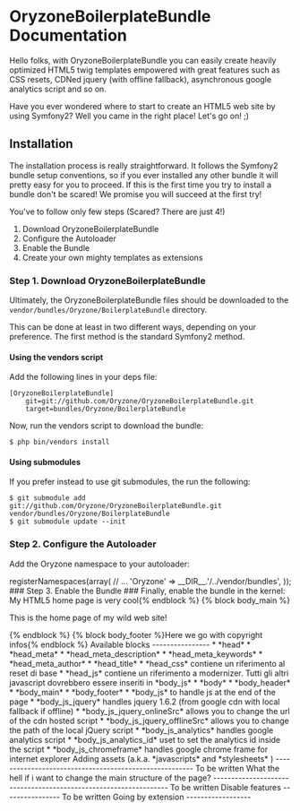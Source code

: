 OryzoneBoilerplateBundle Documentation
======================================
Hello folks, with OryzoneBoilerplateBundle you can easily create heavily optimized HTML5 twig templates empowered with great features such as CSS resets, CDNed jquery (with offline fallback), asynchronous google analytics script and so on.

Have you ever wondered where to start to create an HTML5 web site by using Symfony2? Well you came in the right place! Let's go on! ;)

Installation
------------
The installation process is really straightforward. It follows the Symfony2 bundle setup conventions, so if you ever installed any other bundle it will pretty easy for you to proceed. If this is the first time you try to install a bundle don't be scared! We promise you will succeed at the first try!

You've to follow only few steps (Scared? There are just 4!)

  1. Download OryzoneBoilerplateBundle
  2. Configure the Autoloader
  3. Enable the Bundle
  4. Create your own mighty templates as extensions

### Step 1. Download OryzoneBoilerplateBundle ###
Ultimately, the OryzoneBoilerplateBundle files should be downloaded to the `vendor/bundles/Oryzone/BoilerplateBundle` directory.

This can be done at least in two different ways, depending on your preference. The first method is the standard Symfony2 method.

#### Using the vendors script ####
Add the following lines in your deps file:

    [OryzoneBoilerplateBundle]
        git=git://github.com/Oryzone/OryzoneBoilerplateBundle.git
        target=bundles/Oryzone/BoilerplateBundle

Now, run the vendors script to download the bundle:

    $ php bin/vendors install

#### Using submodules ####
If you prefer instead to use git submodules, the run the following:

    $ git submodule add git://github.com/Oryzone/OryzoneBoilerplateBundle.git vendor/bundles/Oryzone/BoilerplateBundle
    $ git submodule update --init

### Step 2. Configure the Autoloader ###

Add the Oryzone namespace to your autoloader:

<?php
// app/autoload.php

$loader->registerNamespaces(array(
    // ...
    'Oryzone' => __DIR__.'/../vendor/bundles',
));

### Step 3. Enable the Bundle ###
Finally, enable the bundle in the kernel:

<?php
// app/AppKernel.php

public function registerBundles()
{
    $bundles = array(
        // ...
        new Oryzone\BoilerplateBundle\OryzoneBoilerplateBundle(),
    );
}

Quick sample
------------
Once you've added OryzoneBoilerplateBundle to your project it will be truly damn easy for you to produce an HTML5 enabled template. Here's a quick a fresh served appetizer to disclose what are you going to taste by using this bundle.

    {# yourMainBundle/Resources/views/Default/index.html.twig #}
    
    {% extends "OryzoneBoilerplateBundle::html5.html.twig" %}
    
	{% block head_title %}My cool HTML5 website{% endblock %}
    {% block body_header %}<h1>My HTML5 home page is very cool</h1>{% endblock %}
    {% block body_main %}<p>This is the home page of my wild web site!</p>{% endblock %}
	{% block body_footer %}Here we go with copyright infos{% endblock %}

Available blocks
----------------
  * *head*
    * *head_meta*
       * *head_meta_description*
       * *head_meta_keywords*
       * *head_meta_author*
    * *head_title*
    * *head_css* contiene un riferimento al reset di base
    * *head_js* contiene un riferimento a modernizer. Tutti gli altri javascript dovrebbero essere inseriti in *body_js*
  * *body*
    * *body_header*
    * *body_main*
    * *body_footer*
    * *body_js* to handle js at the end of the page
      * *body_js_jquery* handles jquery 1.6.2 (from google cdn with local fallback if offline)
        * *body_js_jquery_onlineSrc* allows you to change the url of the cdn hosted script
        * *body_js_jquery_offlineSrc* allows you to change the path of the local jQuery script
      * *body_js_analytics* handles google analytics script
        * *body_js_analytics_id* uset to set the analytics id inside the script
      * *body_js_chromeframe* handles google chrome frame for internet explorer

Adding assets (a.k.a. *javascripts* and *stylesheets* )
-------------------------------------------------------
To be written

What the hell if i want to change the main structure of the page?
-----------------------------------------------------------------
To be written

Disable features
----------------
To be written

Going by extension
------------------